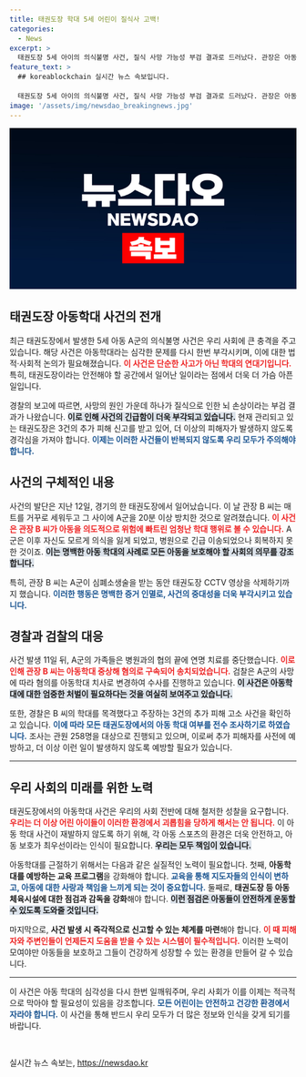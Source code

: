 ```yaml
---
title: 태권도장 학대 5세 어린이 질식사 고백!
categories:
  - News
excerpt: >
  태권도장 5세 아이의 의식불명 사건, 질식 사망 가능성 부검 결과로 드러났다. 관장은 아동학대 중상해 혐의로 구속 송치됐으며, 추가 피해 신고도 접수돼 수사가 확대되고 있다. 과연 태권도장의 어둠 속에 감춰진 진실은 무엇일까?
feature_text: >
  ## koreablockchain 실시간 뉴스 속보입니다.

  태권도장 5세 아이의 의식불명 사건, 질식 사망 가능성 부검 결과로 드러났다. 관장은 아동학대 중상해 혐의로 구속 송치됐으며, 추가 피해 신고도 접수돼 수사가 확대되고 있다. 과연 태권도장의 어둠 속에 감춰진 진실은 무엇일까?
image: '/assets/img/newsdao_breakingnews.jpg'
---
```


<p><img src="/assets/img/newsdao_breakingnews.jpg" alt="koreablockchain 속보" /></p>

<h2 data-ke-size="size26">태권도장 아동학대 사건의 전개</h2>

<p data-ke-size="size16">최근 태권도장에서 발생한 5세 아동 A군의 의식불명 사건은 우리 사회에 큰 충격을 주고 있습니다. 해당 사건은 아동학대라는 심각한 문제를 다시 한번 부각시키며, 이에 대한 법적·사회적 논의가 필요해졌습니다. <b><span style="color: #ee2323;">이 사건은 단순한 사고가 아닌 학대의 연대기입니다.</span></b> 특히, 태권도장이라는 안전해야 할 공간에서 일어난 일이라는 점에서 더욱 더 가슴 아픈 일입니다. </p>

<p data-ke-size="size16">경찰의 보고에 따르면, 사망의 원인 가운데 하나가 질식으로 인한 뇌 손상이라는 부검 결과가 나왔습니다. <b><span style="background-color: #21538527;">이로 인해 사건의 긴급함이 더욱 부각되고 있습니다.</span></b> 현재 관리되고 있는 태권도장은 3건의 추가 피해 신고를 받고 있어, 더 이상의 피해자가 발생하지 않도록 경각심을 가져야 합니다. <b><span style="color: #1a5490;">이제는 이러한 사건들이 반복되지 않도록 우리 모두가 주의해야 합니다.</span></b></p>

<h2 data-ke-size="size26">사건의 구체적인 내용</h2>

<p data-ke-size="size16">사건의 발단은 지난 12일, 경기의 한 태권도장에서 일어났습니다. 이 날 관장 B 씨는 매트를 거꾸로 세워두고 그 사이에 A군을 20분 이상 방치한 것으로 알려졌습니다. <b><span style="color: #ee2323;">이 사건은 관장 B 씨가 아동을 의도적으로 위험에 빠트린 엄청난 학대 행위로 볼 수 있습니다.</span></b> A군은 이후 자신도 모르게 의식을 잃게 되었고, 병원으로 긴급 이송되었으나 회복하지 못한 것이죠. <b><span style="background-color: #21538527;">이는 명백한 아동 학대의 사례로 모든 아동을 보호해야 할 사회의 의무를 강조합니다.</span></b> </p>

<p data-ke-size="size16">특히, 관장 B 씨는 A군이 심폐소생술을 받는 동안 태권도장 CCTV 영상을 삭제하기까지 했습니다. <b><span style="color: #1a5490;">이러한 행동은 명백한 증거 인멸로, 사건의 중대성을 더욱 부각시키고 있습니다.</span></b></p>

<h2 data-ke-size="size26">경찰과 검찰의 대응</h2>

<p data-ke-size="size16">사건 발생 11일 뒤, A군의 가족들은 병원과의 협의 끝에 연명 치료를 중단했습니다. <b><span style="color: #ee2323;">이로 인해 관장 B 씨는 아동학대 중상해 혐의로 구속되어 송치되었습니다.</span></b> 검찰은 A군의 사망에 따라 혐의를 아동학대 치사로 변경하여 수사를 진행하고 있습니다. <b><span style="background-color: #21538527;">이 사건은 아동학대에 대한 엄중한 처벌이 필요하다는 것을 여실히 보여주고 있습니다.</span></b></p>

<p data-ke-size="size16">또한, 경찰은 B 씨의 학대를 목격했다고 주장하는 3건의 추가 피해 고소 사건을 확인하고 있습니다. <b><span style="color: #1a5490;">이에 따라 모든 태권도장에서의 아동 학대 여부를 전수 조사하기로 하였습니다.</span></b> 조사는 관원 258명을 대상으로 진행되고 있으며, 이로써 추가 피해자를 사전에 예방하고, 더 이상 이런 일이 발생하지 않도록 예방할 필요가 있습니다.</p>

<hr>

<h2 data-ke-size="size26">우리 사회의 미래를 위한 노력</h2>

<p data-ke-size="size16">태권도장에서의 아동학대 사건은 우리의 사회 전반에 대해 철저한 성찰을 요구합니다. <b><span style="color: #ee2323;">우리는 더 이상 어린 아이들이 이러한 환경에서 괴롭힘을 당하게 해서는 안 됩니다.</span></b> 이 아동 학대 사건이 재발하지 않도록 하기 위해, 각 아동 스포츠의 환경은 더욱 안전하고, 아동 보호가 최우선이라는 인식이 필요합니다. <b><span style="background-color: #21538527;">우리는 모두 책임이 있습니다.</span></b></p>

<p data-ke-size="size16">아동학대를 근절하기 위해서는 다음과 같은 실질적인 노력이 필요합니다. 첫째, <b>아동학대를 예방하는 교육 프로그램</b>을 강화해야 합니다. <b><span style="color: #1a5490;">교육을 통해 지도자들의 인식이 변하고, 아동에 대한 사랑과 책임을 느끼게 되는 것이 중요합니다.</span></b> 둘째로, <b>태권도장 등 아동체육시설에 대한 점검과 감독을 강화</b>해야 합니다. <b><span style="background-color: #21538527;">이런 점검은 아동들이 안전하게 운동할 수 있도록 도와줄 것입니다.</span></b></p>

<p data-ke-size="size16">마지막으로, <b>사건 발생 시 즉각적으로 신고할 수 있는 체계를 마련</b>해야 합니다. <b><span style="color: #ee2323;">이 때 피해자와 주변인들이 언제든지 도움을 받을 수 있는 시스템이 필수적입니다.</span></b> 이러한 노력이 모여야만 아동들을 보호하고 그들이 건강하게 성장할 수 있는 환경을 만들어 갈 수 있습니다.</p>

<hr>

<p data-ke-size="size16">이 사건은 아동 학대의 심각성을 다시 한번 일깨워주며, 우리 사회가 이를 이제는 적극적으로 막아야 할 필요성이 있음을 강조합니다. <b><span style="color: #1a5490;">모든 어린이는 안전하고 건강한 환경에서 자라야 합니다.</span></b> 이 사건을 통해 반드시 우리 모두가 더 많은 정보와 인식을 갖게 되기를 바랍니다.</p> 

<p data-ke-size="size16">&nbsp;</p>
실시간 뉴스 속보는, <a href="https://newsdao.kr" rel="dofollow">https://newsdao.kr</a>



